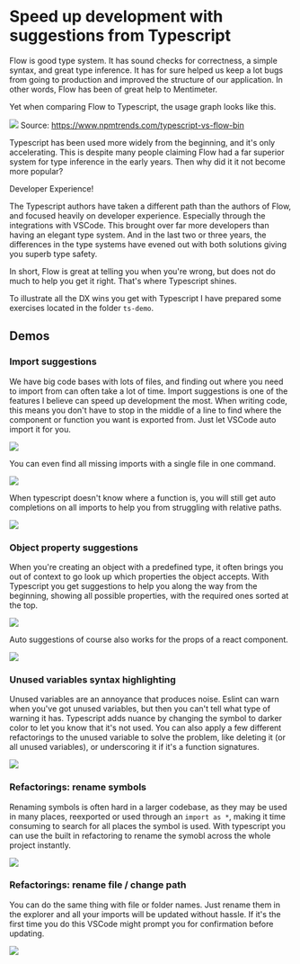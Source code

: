 # Speed up development with suggestions from Typescript

Flow is good type system. It has sound checks for correctness, a simple syntax, and great type inference. It has for sure helped us keep a lot bugs from going to production and improved the structure of our application. In other words, Flow has been of great help to Mentimeter.

Yet when comparing Flow to Typescript, the usage graph looks like this.

![](/ts-vs-flow.png)
Source: https://www.npmtrends.com/typescript-vs-flow-bin

Typescript has been used more widely from the beginning, and it's only accelerating. This is despite many people claiming Flow had a far superior system for type inference in the early years. Then why did it it not become more popular?

Developer Experience!

The Typescript authors have taken a different path than the authors of Flow, and focused heavily on developer experience. Especially through the integrations with VSCode. This brought over far more developers than having an elegant type system. And in the last two or three years, the differences in the type systems have evened out with both solutions giving you superb type safety.

In short, Flow is great at telling you when you're wrong, but does not do much to help you get it right. That's where Typescript shines.

To illustrate all the DX wins you get with Typescript I have prepared some exercises located in the folder `ts-demo`.


## Demos

### Import suggestions

We have big code bases with lots of files, and finding out where you need to import from can often take a lot of time. Import suggestions is one of the features I believe can speed up development the most. When writing code, this means you don't have to stop in the middle of a line to find where the component or function you want is exported from. Just let VSCode auto import it for you.

![](/imports.gif)

You can even find all missing imports with a single file in one command.

![](/multi-imports.gif)

When typescript doesn't know where a function is, you will still get auto completions on all imports to help you from struggling with relative paths.

![](/path-hints.gif)

### Object property suggestions

When you're creating an object with a predefined type, it often brings you out of context to go look up which properties the object accepts. With Typescript you get suggestions to help you along the way from the beginning, showing all possible properties, with the required ones sorted at the top.

![](/object-suggestions.gif)

Auto suggestions of course also works for the props of a react component.

![](/prop-suggestions.gif)


### Unused variables syntax highlighting

Unused variables are an annoyance that produces noise. Eslint can warn when you've got unused variables, but then you can't tell what type of warning it has. Typescript adds nuance by changing the symbol to darker color to let you know that it's not used. You can also apply a few different refactorings to the unused variable to solve the problem, like deleting it (or all unused variables), or underscoring it if it's a function signatures.

![](/unused-vars.gif)


### Refactorings: rename symbols

Renaming symbols is often hard in a larger codebase, as they may be used in many places, reexported or used through an `import as *`, making it time consuming to search for all places the symbol is used. With typescript you can use the built in refactoring to rename the symobl across the whole project instantly.

![](/refactor-rename.gif)

### Refactorings: rename file / change path

You can do the same thing with file or folder names. Just rename them in the explorer and all your imports will be updated without hassle. If it's the first time you do this VSCode might prompt you for confirmation before updating.

![](/refactor-rename-file.gif)
